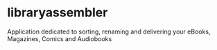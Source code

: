 # libraryassembler
Application dedicated to sorting, renaming and delivering your eBooks, Magazines, Comics and Audiobooks
